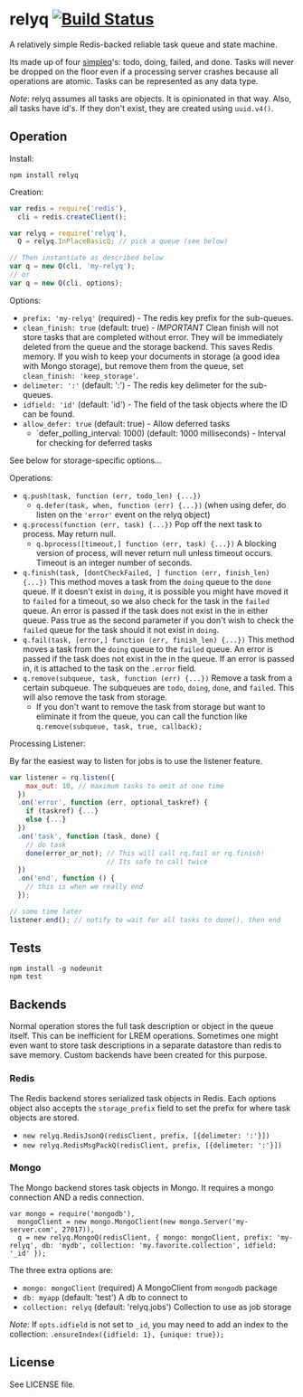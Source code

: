 # relyq [![Build Status][1]][2]

A relatively simple Redis-backed reliable task queue and state machine.

Its made up of four [simpleq](https://github.com/Rafflecopter/simpleq)'s: todo, doing, failed, and done. Tasks will never be dropped on the floor even if a processing server crashes because all operations are atomic. Tasks can be represented as any data type.

_Note_: relyq assumes all tasks are objects. It is opinionated in that way. Also, all tasks have id's. If they don't exist, they are created using `uuid.v4()`.

## Operation

Install:

```
npm install relyq
```

Creation:

```javascript
var redis = require('redis'),
  cli = redis.createClient();

var relyq = require('relyq'),
  Q = relyq.InPlaceBasicQ; // pick a queue (see below)

// Then instantiate as described below
var q = new Q(cli, 'my-relyq');
// or
var q = new Q(cli, options);
```

Options:

- `prefix: 'my-relyq'` (required) - The redis key prefix for the sub-queues.
- `clean_finish: true` (default: true) - _IMPORTANT_ Clean finish will not store tasks that are completed without error. They will be immediately deleted from the queue and the storage backend. This saves Redis memory. If you wish to keep your documents in storage (a good idea with Mongo storage), but remove them from the queue, set `clean_finish: 'keep_storage'`.
- `delimeter: ':'` (default: ':') - The redis key delimeter for the sub-queues.
- `idfield: 'id'` (default: 'id') - The field of the task objects where the ID can be found.
- `allow_defer: true` (default: true) - Allow deferred tasks
  - `defer_polling_interval: 1000) (default: 1000 milliseconds) - Interval for checking for deferred tasks

See below for storage-specific options...

Operations:

- `q.push(task, function (err, todo_len) {...})`
  - `q.defer(task, when, function (err) {...})` (when using defer, do listen on the `'error'` event on the relyq object)
- `q.process(function (err, task) {...})` Pop off the next task to process. May return null.
    - `q.bprocess([timeout,] function (err, task) {...})` A blocking version of process, will never return null unless timeout occurs. Timeout is an integer number of seconds.
- `q.finish(task, [dontCheckFailed, ] function (err, finish_len) {...})` This method moves a task from the `doing` queue to the `done` queue. If it doesn't exist in `doing`, it is possible you might have moved it to `failed` for a timeout, so we also check for the task in the `failed` queue. An error is passed if the task does not exist in the in either queue. Pass true as the second parameter if you don't wish to check the `failed` queue for the task should it not exist in `doing`.
- `q.fail(task, [error,] function (err, finish_len) {...})` This method moves a task from the `doing` queue to the `failed` queue. An error is passed if the task does not exist in the in the queue. If an error is passed in, it is attached to the task on the `.error` field.
- `q.remove(subqueue, task, function (err) {...})` Remove a task from a certain subqueue. The subqueues are `todo`, `doing`, `done`, and `failed`. This will also remove the task from storage.
  - If you don't want to remove the task from storage but want to eliminate it from the queue, you can call the function like `q.remove(subqueue, task, true, callback);`

Processing Listener:

By far the easiest way to listen for jobs is to use the listener feature.

```javascript
var listener = rq.listen({
    max_out: 10, // maximum tasks to emit at one time
  })
  .on('error', function (err, optional_taskref) {
    if (taskref) {...}
    else {...}
  })
  .on('task', function (task, done) {
    // do task
    done(error_or_not); // This will call rq.fail or rq.finish!
                        // Its safe to call twice
  })
  .on('end', function () {
    // this is when we really end
  });

// some time later
listener.end(); // notify to wait for all tasks to done(), then end
```

## Tests

```
npm install -g nodeunit
npm test
```

## Backends

Normal operation stores the full task description or object in the queue itself. This can be inefficient for LREM operations. Sometimes one might even want to store task descriptions in a separate datastore than redis to save memory. Custom backends have been created for this purpose.

### Redis

The Redis backend stores serialized task objects in Redis. Each options object also accepts the `storage_prefix` field to set the prefix for where task objects are stored.

- `new relyq.RedisJsonQ(redisClient, prefix, [{delimeter: ':'}])`
- `new relyq.RedisMsgPackQ(redisClient, prefix, [{delimeter: ':'}])`

### Mongo

The Mongo backend stores task objects in Mongo. It requires a mongo connection AND a redis connection.

```
var mongo = require('mongodb'),
  mongoClient = new mongo.MongoClient(new mongo.Server('my-server.com', 27017)),
  q = new relyq.MongoQ(redisClient, { mongo: mongoClient, prefix: 'my-relyq', db: 'mydb', collection: 'my.favorite.collection', idfield: '_id' });
```

The three extra options are:

- `mongo: mongoClient` (required) A MongoClient from `mongodb` package
- `db: myapp` (default: 'test') A db to connect to
- `collection: relyq` (default: 'relyq.jobs') Collection to use as job storage

_Note_: If `opts.idfield` is not set to `_id`, you may need to add an index to the collection: `.ensureIndex({idfield: 1}, {unique: true});`

## License

See LICENSE file.

[1]: https://travis-ci.org/Rafflecopter/node-relyq.png?branch=master
[2]: http://travis-ci.org/Rafflecopter/node-relyq
